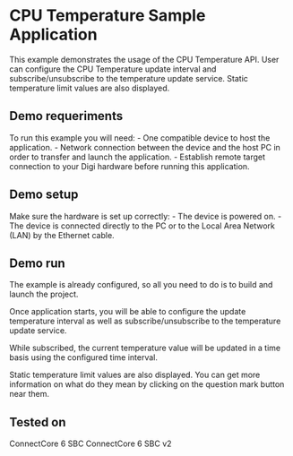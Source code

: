 CPU Temperature Sample Application
==================================

This example demonstrates the usage of the CPU Temperature API. User can
configure the CPU Temperature update interval and subscribe/unsubscribe to the temperature
update service. Static temperature limit values are also displayed.

Demo requeriments
-----------------

To run this example you will need:
    - One compatible device to host the application.
    - Network connection between the device and the host PC in order to
      transfer and launch the application.
    - Establish remote target connection to your Digi hardware before running
      this application.

Demo setup
----------

Make sure the hardware is set up correctly:
    - The device is powered on.
    - The device is connected directly to the PC or to the Local
      Area Network (LAN) by the Ethernet cable.

Demo run
--------

The example is already configured, so all you need to do is to build and launch 
the project.

Once application starts, you will be able to configure the update temperature 
interval as well as subscribe/unsubscribe to the temperature update service.
  
While subscribed, the current temperature value will be updated in a time basis 
using the configured time interval.

Static temperature limit values are also displayed. You can get more 
information on what do they mean by clicking on the question mark button near 
them.

Tested on
---------

ConnectCore 6 SBC
ConnectCore 6 SBC v2
